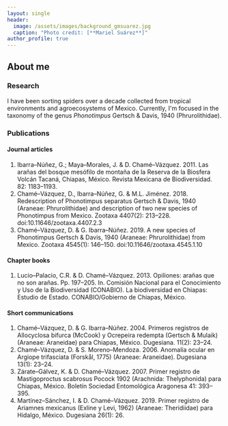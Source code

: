 ```yaml
---
layout: single
header:
  image: /assets/images/background_gmsuarez.jpg
  caption: "Photo credit: [**Mariel Suárez**]"
author_profile: true
---
```


## About me

### Research
I have been sorting spiders over a decade collected from tropical environments and agroecosystems of Mexico.
Currently, I'm focused in the taxonomy of the genus *Phonotimpus* Gertsch & Davis, 1940 (Phrurolithidae).

### Publications
#### Journal articles
1.	Ibarra–Núñez, G.; Maya–Morales, J. & D. Chamé–Vázquez. 2011. Las arañas del bosque mesófilo de montaña de la Reserva de la Biosfera Volcán Tacaná, Chiapas, México. Revista Mexicana de Biodiversidad. 82: 1183–1193.
2.	Chamé–Vázquez, D., Ibarra–Núñez, G. & M.L. Jiménez. 2018. Redescription of Phonotimpus separatus Gertsch & Davis, 1940 (Araneae: Phrurolithidae) and description of two new species of Phonotimpus from Mexico. Zootaxa 4407(2): 213–228. doi:10.11646/zootaxa.4407.2.3
3.	Chamé–Vázquez, D. & G. Ibarra–Núñez. 2019. A new species of Phonotimpus Gertsch & Davis, 1940 (Araneae: Phrurolithidae) from Mexico. Zootaxa 4545(1): 146–150. doi:10.11646/zootaxa.4545.1.10

#### Chapter books
1.	Lucio–Palacio, C.R. & D. Chamé–Vázquez. 2013. Opiliones: arañas que no son arañas. Pp. 197–205. In. Comisión Nacional para el Conocimiento y Uso de la Biodiversidad (CONABIO). La biodiversidad en Chiapas: Estudio de Estado. CONABIO/Gobierno de Chiapas, México.

#### Short communications
1.	Chamé–Vázquez, D. & G. Ibarra–Núñez. 2004. Primeros registros de Allocyclosa bifurca (McCook) y Ocrepeira redempta (Gertsch & Mulaik) (Araneae: Araneidae) para Chiapas, México. Dugesiana. 11(2): 23–24.
2.	Chamé–Vázquez, D. & S. Moreno–Mendoza. 2006. Anomalía ocular en Argiope trifasciata (Forskål, 1775) (Araneae: Araneidae). Dugesiana 13(1): 23–24.
3.	Zárate–Gálvez, K. & D. Chamé–Vázquez. 2007. Primer registro de Mastigoproctus scabrosus Pocock 1902 (Arachnida: Thelyphonida) para Chiapas, México. Boletín Sociedad Entomológica Aragonesa 41: 393–395.
4.	Martínez–Sánchez, I. & D. Chamé–Vázquez. 2019. Primer registro de Ariamnes mexicanus (Exline y Levi, 1962) (Araneae: Theridiidae) para Hidalgo, México. Dugesiana 26(1): 26.


